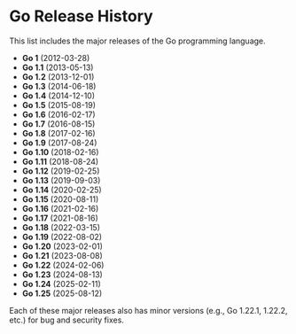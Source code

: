 # Go Release History

This list includes the major releases of the Go programming language.

*   **Go 1** (2012-03-28)
*   **Go 1.1** (2013-05-13)
*   **Go 1.2** (2013-12-01)
*   **Go 1.3** (2014-06-18)
*   **Go 1.4** (2014-12-10)
*   **Go 1.5** (2015-08-19)
*   **Go 1.6** (2016-02-17)
*   **Go 1.7** (2016-08-15)
*   **Go 1.8** (2017-02-16)
*   **Go 1.9** (2017-08-24)
*   **Go 1.10** (2018-02-16)
*   **Go 1.11** (2018-08-24)
*   **Go 1.12** (2019-02-25)
*   **Go 1.13** (2019-09-03)
*   **Go 1.14** (2020-02-25)
*   **Go 1.15** (2020-08-11)
*   **Go 1.16** (2021-02-16)
*   **Go 1.17** (2021-08-16)
*   **Go 1.18** (2022-03-15)
*   **Go 1.19** (2022-08-02)
*   **Go 1.20** (2023-02-01)
*   **Go 1.21** (2023-08-08)
*   **Go 1.22** (2024-02-06)
*   **Go 1.23** (2024-08-13)
*   **Go 1.24** (2025-02-11)
*   **Go 1.25** (2025-08-12)

Each of these major releases also has minor versions (e.g., Go 1.22.1, 1.22.2, etc.) for bug and security fixes.
